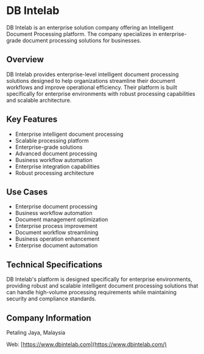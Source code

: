 # DB Intelab

DB Intelab is an enterprise solution company offering an Intelligent Document Processing platform. The company specializes in enterprise-grade document processing solutions for businesses.

## Overview

DB Intelab provides enterprise-level intelligent document processing solutions designed to help organizations streamline their document workflows and improve operational efficiency. Their platform is built specifically for enterprise environments with robust processing capabilities and scalable architecture.

## Key Features

- Enterprise intelligent document processing
- Scalable processing platform
- Enterprise-grade solutions
- Advanced document processing
- Business workflow automation
- Enterprise integration capabilities
- Robust processing architecture

## Use Cases

- Enterprise document processing
- Business workflow automation
- Document management optimization
- Enterprise process improvement
- Document workflow streamlining
- Business operation enhancement
- Enterprise document automation

## Technical Specifications

DB Intelab's platform is designed specifically for enterprise environments, providing robust and scalable intelligent document processing solutions that can handle high-volume processing requirements while maintaining security and compliance standards.

## Company Information

Petaling Jaya, Malaysia

Web: [https://www.dbintelab.com](https://www.dbintelab.com/) 